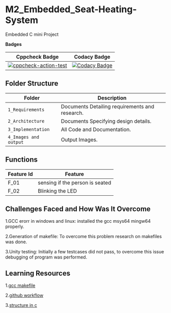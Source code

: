 # M2_Embedded_Seat-Heating-System

Embedded C mini Project

**Badges**

| Cppcheck Badge | Codacy Badge |
| --- | --- |
|[![cppcheck-action-test](https://github.com/ankitaneware13/M2_Embedded_Seat-Heating-System/actions/workflows/cpp-check.yml/badge.svg)](https://github.com/ankitaneware13/M2_Embedded_Seat-Heating-System/actions/workflows/cpp-check.yml) | [![Codacy Badge](https://app.codacy.com/project/badge/Grade/7e4ebfbec411462684e16695d29dd11e)](https://www.codacy.com/gh/ankitaneware13/M2_Embedded_Seat-Heating-System/dashboard?utm_source=github.com&amp;utm_medium=referral&amp;utm_content=ankitaneware13/M2_Embedded_Seat-Heating-System&amp;utm_campaign=Badge_Grade) |


## Folder Structure
Folder               | Description
-------------------  | -----------------------------------------
`1_Requirements`     | Documents Detailing requirements and research.
`2_Architecture`     | Documents Specifying design details.
`3_Implementation`   | All Code and Documentation.
`4_Images and output`| Output Images.

## Functions 

| Feature Id | Feature |
| -----------|---------|
|F_01|  sensing if the person is seated  |
|F_02| Blinking the LED  |

## Challenges Faced and How Was It Overcome

1.GCC erorr in windows and linux: installed the gcc msys64 mingw64 properly.

2.Generation of makefile: To overcome this problem research on makefiles was done.

3.Unity testing: Initially a few testcases did not pass, to overcome this issue debugging of program was performed.

## Learning Resources

1.[gcc makefile](https://www3.ntu.edu.sg/home/ehchua/programming/cpp/gcc_make.html#zz-2.1)

2.[github workflow](https://www.programiz.com/c-programming/c-dynamic-memory-allocation)

3.[structure in c](https://www.studytonight.com/c/structures-in-c.php/)
